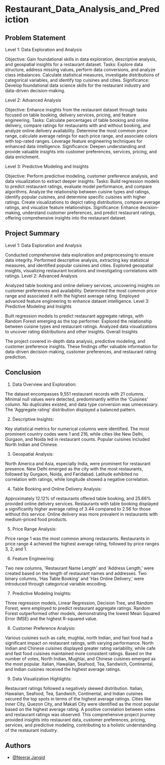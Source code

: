 
# Restaurant_Data_Analysis_and_Prediction




## Problem Statement
Level 1: Data Exploration and Analysis

Objective: Gain foundational skills in data exploration, descriptive analysis, and geospatial insights for a restaurant dataset.
Tasks: Explore data structure, address missing values, perform data conversions, and analyze class imbalances. Calculate statistical measures, investigate distributions of categorical variables, and identify top cuisines and cities.
Significance: Develop foundational data science skills for the restaurant industry and data-driven decision-making.


Level 2: 
Advanced Analysis

Objective: Enhance insights from the restaurant dataset through tasks focused on table booking, delivery services, pricing, and feature engineering.
Tasks: Calculate percentages of table booking and online delivery, compare ratings for restaurants with and without booking, and analyze online delivery availability. Determine the most common price range, calculate average ratings for each price range, and associate colors with top-rated ranges. Leverage feature engineering techniques for enhanced data intelligence.
Significance: Deepen understanding and provide valuable insights into customer preferences, services, pricing, and data enrichment.

Level 3: Predictive Modeling and Insights

Objective: Perform predictive modeling, customer preference analysis, and data visualization to extract deeper insights.
Tasks: Build regression models to predict restaurant ratings, evaluate model performance, and compare algorithms. Analyze the relationship between cuisine types and ratings, identify popular cuisines, and determine specific cuisines with higher ratings. Create visualizations to depict rating distributions, compare average ratings, and visualize feature relationships.
Significance: Enhance decision-making, understand customer preferences, and predict restaurant ratings, offering comprehensive insights into the restaurant dataset.

## Project Summary
Level 1: Data Exploration and Analysis

Conducted comprehensive data exploration and preprocessing to ensure data integrity.
Performed descriptive analysis, extracting key statistical measures, and identified popular cuisines and cities.
Explored geospatial insights, visualizing restaurant locations and investigating correlations with ratings.
Level 2: Advanced Analysis

Analyzed table booking and online delivery services, uncovering insights on customer preferences and availability.
Determined the most common price range and associated it with the highest average rating.
Employed advanced feature engineering to enhance dataset intelligence.
Level 3: Predictive Modeling and Insights

Built regression models to predict restaurant aggregate ratings, with Random Forest emerging as the top performer.
Explored the relationship between cuisine types and restaurant ratings.
Analyzed data visualizations to uncover rating distributions and other insights.
Overall Insights

The project covered in-depth data analysis, predictive modeling, and customer preference insights. These findings offer valuable information for data-driven decision-making, customer preferences, and restaurant rating prediction.
## Conclusion
1. Data Overview and Exploration:

The dataset encompasses 9,551 restaurant records with 21 columns.
Minimal null values were detected, predominantly within the 'Cuisines' column.
No duplicates existed, and data type conversion was unnecessary.
The 'Aggregate rating' distribution displayed a balanced pattern.

2. Descriptive Insights:

Key statistical metrics for numerical columns were identified.
The most prominent country codes were 1 and 216, while cities like New Delhi, Gurgaon, and Noida led in restaurant counts.
Popular cuisines included North Indian and Chinese.

3. Geospatial Analysis:

North America and Asia, especially India, were prominent for restaurant presence.
New Delhi emerged as the city with the most restaurants, followed by Gurgaon, Noida, and Faridabad.
Latitude exhibited no correlation with ratings, while longitude showed a negative correlation.

4. Table Booking and Online Delivery Analysis:

Approximately 12.12% of restaurants offered table booking, and 25.66% provided online delivery services.
Restaurants with table booking displayed a significantly higher average rating of 3.44 compared to 2.56 for those without this service.
Online delivery was more prevalent in restaurants with medium-priced food products.

5. Price Range Analysis:

Price range 1 was the most common among restaurants.
Restaurants in price range 4 achieved the highest average rating, followed by price ranges 3, 2, and 1.

6. Feature Engineering:

Two new columns, 'Restaurant Name Length' and 'Address Length,' were created based on the length of restaurant names and addresses.
Two binary columns, 'Has Table Booking' and 'Has Online Delivery,' were introduced through categorical variable encoding.

7. Predictive Modeling Insights:

Three regression models, Linear Regression, Decision Tree, and Random Forest, were employed to predict restaurant aggregate ratings.
Random Forest outperformed other models, demonstrating the lowest Mean Squared Error (MSE) and the highest R-squared value.

8. Customer Preference Analysis:

Various cuisines such as cafe, mughlai, north Indian, and fast food had a significant impact on restaurant ratings, with varying performance.
North Indian and Chinese cuisines displayed greater rating variability, while cafe and fast food cuisines maintained more consistent ratings.
Based on the number of votes, North Indian, Mughlai, and Chinese cuisines emerged as the most popular.
Italian, Hawaiian, Seafood, Tea, Sandwich, Continental, and Indian cuisines received the highest average ratings.

9. Data Visualization Highlights:

Restaurant ratings followed a negatively skewed distribution.
Italian, Hawaiian, Seafood, Tea, Sandwich, Continental, and Indian cuisines secured the top spots in terms of the highest average ratings.
Cities like Inner City, Quezon City, and Makati City were identified as the most popular based on the highest average rating.
A positive correlation between votes and restaurant ratings was observed.
This comprehensive project journey provided insights into restaurant data, customer preferences, pricing, services, and predictive modeling, contributing to a holistic understanding of the restaurant industry.
## Authors

- [@Neeraj Jangid](https://www.linkedin.com/in/neerajzangid07)

